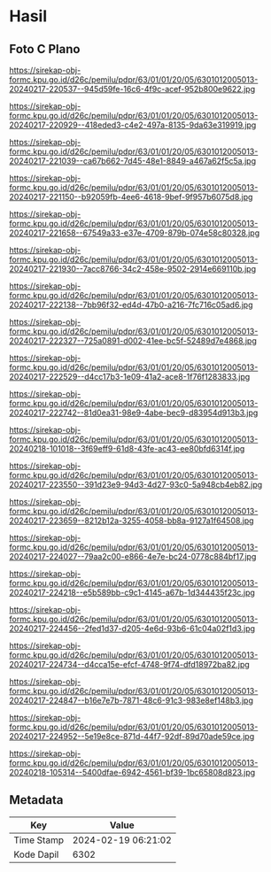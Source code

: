 # Hasil

## Foto C Plano

https://sirekap-obj-formc.kpu.go.id/d26c/pemilu/pdpr/63/01/01/20/05/6301012005013-20240217-220537--945d59fe-16c6-4f9c-acef-952b800e9622.jpg

https://sirekap-obj-formc.kpu.go.id/d26c/pemilu/pdpr/63/01/01/20/05/6301012005013-20240217-220929--418eded3-c4e2-497a-8135-9da63e319919.jpg

https://sirekap-obj-formc.kpu.go.id/d26c/pemilu/pdpr/63/01/01/20/05/6301012005013-20240217-221039--ca67b662-7d45-48e1-8849-a467a62f5c5a.jpg

https://sirekap-obj-formc.kpu.go.id/d26c/pemilu/pdpr/63/01/01/20/05/6301012005013-20240217-221150--b92059fb-4ee6-4618-9bef-9f957b6075d8.jpg

https://sirekap-obj-formc.kpu.go.id/d26c/pemilu/pdpr/63/01/01/20/05/6301012005013-20240217-221658--67549a33-e37e-4709-879b-074e58c80328.jpg

https://sirekap-obj-formc.kpu.go.id/d26c/pemilu/pdpr/63/01/01/20/05/6301012005013-20240217-221930--7acc8766-34c2-458e-9502-2914e669110b.jpg

https://sirekap-obj-formc.kpu.go.id/d26c/pemilu/pdpr/63/01/01/20/05/6301012005013-20240217-222138--7bb96f32-ed4d-47b0-a216-7fc716c05ad6.jpg

https://sirekap-obj-formc.kpu.go.id/d26c/pemilu/pdpr/63/01/01/20/05/6301012005013-20240217-222327--725a0891-d002-41ee-bc5f-52489d7e4868.jpg

https://sirekap-obj-formc.kpu.go.id/d26c/pemilu/pdpr/63/01/01/20/05/6301012005013-20240217-222529--d4cc17b3-1e09-41a2-ace8-1f76f1283833.jpg

https://sirekap-obj-formc.kpu.go.id/d26c/pemilu/pdpr/63/01/01/20/05/6301012005013-20240217-222742--81d0ea31-98e9-4abe-bec9-d83954d913b3.jpg

https://sirekap-obj-formc.kpu.go.id/d26c/pemilu/pdpr/63/01/01/20/05/6301012005013-20240218-101018--3f69eff9-61d8-43fe-ac43-ee80bfd6314f.jpg

https://sirekap-obj-formc.kpu.go.id/d26c/pemilu/pdpr/63/01/01/20/05/6301012005013-20240217-223550--391d23e9-94d3-4d27-93c0-5a948cb4eb82.jpg

https://sirekap-obj-formc.kpu.go.id/d26c/pemilu/pdpr/63/01/01/20/05/6301012005013-20240217-223659--8212b12a-3255-4058-bb8a-9127a1f64508.jpg

https://sirekap-obj-formc.kpu.go.id/d26c/pemilu/pdpr/63/01/01/20/05/6301012005013-20240217-224027--79aa2c00-e866-4e7e-bc24-0778c884bf17.jpg

https://sirekap-obj-formc.kpu.go.id/d26c/pemilu/pdpr/63/01/01/20/05/6301012005013-20240217-224218--e5b589bb-c9c1-4145-a67b-1d344435f23c.jpg

https://sirekap-obj-formc.kpu.go.id/d26c/pemilu/pdpr/63/01/01/20/05/6301012005013-20240217-224456--2fed1d37-d205-4e6d-93b6-61c04a02f1d3.jpg

https://sirekap-obj-formc.kpu.go.id/d26c/pemilu/pdpr/63/01/01/20/05/6301012005013-20240217-224734--d4cca15e-efcf-4748-9f74-dfd18972ba82.jpg

https://sirekap-obj-formc.kpu.go.id/d26c/pemilu/pdpr/63/01/01/20/05/6301012005013-20240217-224847--b16e7e7b-7871-48c6-91c3-983e8ef148b3.jpg

https://sirekap-obj-formc.kpu.go.id/d26c/pemilu/pdpr/63/01/01/20/05/6301012005013-20240217-224952--5e19e8ce-871d-44f7-92df-89d70ade59ce.jpg

https://sirekap-obj-formc.kpu.go.id/d26c/pemilu/pdpr/63/01/01/20/05/6301012005013-20240218-105314--5400dfae-6942-4561-bf39-1bc65808d823.jpg


## Metadata

| Key        | Value               |
| ---------- | ------------------- |
| Time Stamp | 2024-02-19 06:21:02 |
| Kode Dapil | 6302                |



